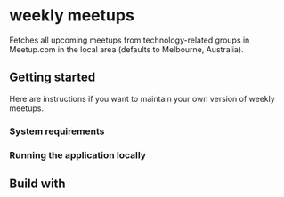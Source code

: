 # weekly meetups
Fetches all upcoming meetups from technology-related groups in Meetup.com in the local area (defaults to Melbourne, Australia).

## Getting started
Here are instructions if you want to maintain your own version of weekly meetups.

### System requirements

### Running the application locally

## Build with
